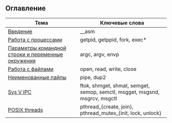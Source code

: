 ## Оглавление

| Тема | Ключевые слова |
|------|-----------------|
| [Введение](00-intro) | \_\_asm |
| [Работа с процессами](01-fork) | getpid, getppid, fork, exec\* |
| [Параметры командной строки и переменные окружения](02-argc-argv-envp) | argc, argv, envp |
| [Работа с файлами](03-files) | open, read, write, close |
| [Неименованные пайпы](04-pipes) | pipe, dup2 |
| [Sys V IPC](05-sysv-ipc) | ftok, shmget, shmat, semget, semop, semctl, msgget, msgsnd, msgrcv, msgctl|
| [POSIX threads](06-posix-threads) | pthread_{create, join}, pthread_mutex_{init, lock, unlock}|

